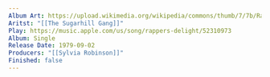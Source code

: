 ```yaml
---
Album Art: https://upload.wikimedia.org/wikipedia/commons/thumb/7/7b/Rapper%27s_Delight_%28Long_version%29_by_Sugarhill_Gang_US_12-inch_vinyl_red_label.png/250px-Rapper%27s_Delight_%28Long_version%29_by_Sugarhill_Gang_US_12-inch_vinyl_red_label.png
Aritst: "[[The Sugarhill Gang]]"
Play: https://music.apple.com/us/song/rappers-delight/52310973
Album: Single
Release Date: 1979-09-02
Producers: "[[Sylvia Robinson]]"
Finished: false
---
```


